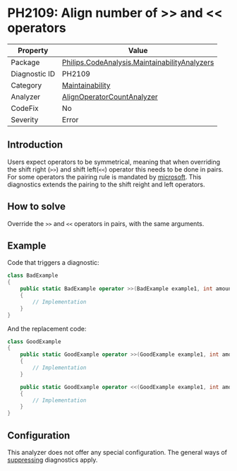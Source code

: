 # PH2109: Align number of >> and << operators

| Property | Value  |
|--|--|
| Package | [Philips.CodeAnalysis.MaintainabilityAnalyzers](https://www.nuget.org/packages/Philips.CodeAnalysis.MaintainabilityAnalyzers) |
| Diagnostic ID | PH2109 |
| Category  | [Maintainability](../Maintainability.md) |
| Analyzer | [AlignOperatorCountAnalyzer](https://github.com/philips-software/roslyn-analyzers/blob/master/Philips.CodeAnalysis.MaintainabilityAnalyzers/Maintainability/AlignOperatorsCountAnalyzer.cs)
| CodeFix  | No |
| Severity | Error |

## Introduction

Users expect operators to be symmetrical, meaning that when overriding the shift right (`>>`) and shift left(`<<`) operator this needs to be done in pairs. For some operators the pairing rule is mandated by [microsoft](https://learn.microsoft.com/en-us/dotnet/csharp/language-reference/operators/operator-overloading#overloadable-operators). This diagnostics extends the pairing to the shift reight and left operators.

## How to solve

Override the `>>` and `<<` operators in pairs, with the same arguments.

## Example

Code that triggers a diagnostic:
``` cs
class BadExample
{
    public static BadExample operator >>(BadExample example1, int amount) 
    {
        // Implementation
    }
}

```

And the replacement code:
``` cs
class GoodExample 
{
    public static GoodExample operator >>(GoodExample example1, int amount)
    {
        // Implementation
    }

    public static GoodExample operator <<(GoodExample example1, int amount) 
    {
        // Implementation
    }
}

```

## Configuration

This analyzer does not offer any special configuration. The general ways of [suppressing](https://learn.microsoft.com/en-us/dotnet/fundamentals/code-analysis/suppress-warnings) diagnostics apply.